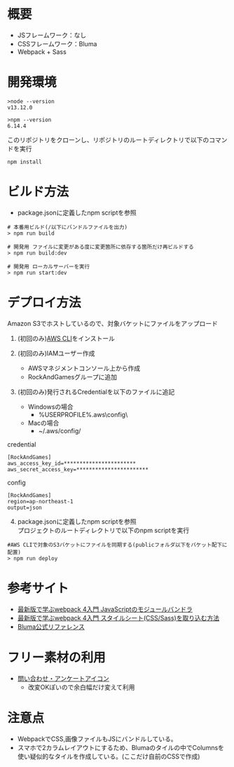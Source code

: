 # 概要
- JSフレームワーク：なし
- CSSフレームワーク：Bluma
- Webpack + Sass

# 開発環境
```
>node --version
v13.12.0

>npm --version
6.14.4
```

このリポジトリをクローンし、リポジトリのルートディレクトリで以下のコマンドを実行
```
npm install
```

# ビルド方法
- package.jsonに定義したnpm scriptを参照

```
# 本番用ビルド(/以下にバンドルファイルを出力)
> npm run build

# 開発用 ファイルに変更がある度に変更箇所に依存する箇所だけ再ビルドする
> npm run build:dev

# 開発用 ローカルサーバーを実行
> npm run start:dev

```

# デプロイ方法

Amazon S3でホストしているので、対象バケットにファイルをアップロード

1. (初回のみ)[AWS CLI](https://aws.amazon.com/jp/cli/)をインストール  

2. (初回のみ)IAMユーザー作成
    - AWSマネジメントコンソール上から作成
    - RockAndGamesグループに追加

3. (初回のみ)発行されるCredentialを以下のファイルに追記

    - Windowsの場合
        - %USERPROFILE%\.aws\config\
    - Macの場合
        - ~/.aws/config/

credential
```
[RockAndGames]
aws_access_key_id=***********************
aws_secret_access_key=***********************
```

config
```
[RockAndGames]
region=ap-northeast-1
output=json
```

4. package.jsonに定義したnpm scriptを参照  
プロジェクトのルートディレクトリで以下のnpm scriptを実行

```
#AWS CLIで対象のS3バケットにファイルを同期する(publicフォルダ以下をバケット配下に配置)
> npm run deploy
```

# 参考サイト
- [最新版で学ぶwebpack 4入門 JavaScriptのモジュールバンドラ](https://ics.media/entry/12140/)
- [最新版で学ぶwebpack 4入門 スタイルシート(CSS/Sass)を取り込む方法](https://ics.media/entry/17376/)
- [Bluma公式リファレンス](https://bulma.io/documentation/)


# フリー素材の利用
- [問い合わせ・アンケートアイコン](https://icooon-mono.com/?s=question)
    - 改変OKぽいので余白幅だけ変えて利用

# 注意点
- WebpackでCSS,画像ファイルもJSにバンドルしている。
- スマホで2カラムレイアウトにするため、Blumaのタイルの中でColumnsを使い疑似的なタイルを作成している。(ここだけ自前のCSSで作成)